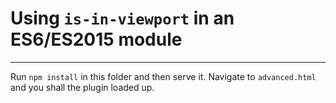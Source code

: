 # Using `is-in-viewport` in an ES6/ES2015 module
-----

Run `npm install` in this folder and then serve it.
Navigate to `advanced.html` and you shall the plugin loaded up.
